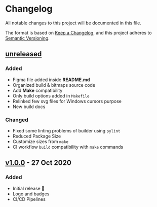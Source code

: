 # Changelog

All notable changes to this project will be documented in this file.

The format is based on [Keep a Changelog](https://keepachangelog.com/en/1.0.0/),
and this project adheres to [Semantic Versioning](https://semver.org/spec/v2.0.0.html).

## [unreleased]

### Added

-   Figma file added inside **README.md**
-   Organized build & bitmaps source code
-   Add **Make** compatibility
-   Only build options added in `Makefile`
-   Relinked few svg files for Windows cursors purpose
-   New build docs

### Changed

-   Fixed some linting problems of builder using `pylint`
-   Reduced Package Size
-   Customize sizes from `make`
-   CI workflow `build` compatibility with `make` commands

## [v1.0.0] - 27 Oct 2020

### Added

-   Initial release 🎊
-   Logo and badges
-   CI/CD Pipelines

[unreleased]: https://github.com/ful1e5/Google_Cursor/compare/v1.0.0...main
[v1.0.0]: https://github.com/ful1e5/Google_Cursor/tree/v1.0.0
